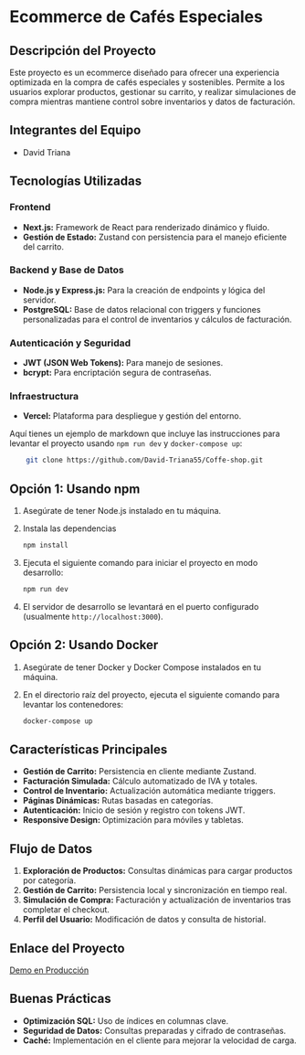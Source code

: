 
# Ecommerce de Cafés Especiales

## Descripción del Proyecto
Este proyecto es un ecommerce diseñado para ofrecer una experiencia optimizada en la compra de cafés especiales y sostenibles. Permite a los usuarios explorar productos, gestionar su carrito, y realizar simulaciones de compra mientras mantiene control sobre inventarios y datos de facturación.

## Integrantes del Equipo
- David Triana

## Tecnologías Utilizadas
### Frontend
- **Next.js:** Framework de React para renderizado dinámico y fluido.
- **Gestión de Estado:** Zustand con persistencia para el manejo eficiente del carrito.

### Backend y Base de Datos
- **Node.js y Express.js:** Para la creación de endpoints y lógica del servidor.
- **PostgreSQL:** Base de datos relacional con triggers y funciones personalizadas para el control de inventarios y cálculos de facturación.

### Autenticación y Seguridad
- **JWT (JSON Web Tokens):** Para manejo de sesiones.
- **bcrypt:** Para encriptación segura de contraseñas.

### Infraestructura
- **Vercel:** Plataforma para despliegue y gestión del entorno.

   
Aquí tienes un ejemplo de markdown que incluye las instrucciones para levantar el proyecto usando `npm run dev` y `docker-compose up`:

```bash
    git clone https://github.com/David-Triana55/Coffe-shop.git
```

## Opción 1: Usando npm

1. Asegúrate de tener Node.js instalado en tu máquina.
2. Instala las dependencias
    ```bash
   npm install
   ```
4. Ejecuta el siguiente comando para iniciar el proyecto en modo desarrollo:

   ```bash
   npm run dev
   ```

5. El servidor de desarrollo se levantará en el puerto configurado (usualmente `http://localhost:3000`).

## Opción 2: Usando Docker

1. Asegúrate de tener Docker y Docker Compose instalados en tu máquina.
2. En el directorio raíz del proyecto, ejecuta el siguiente comando para levantar los contenedores:

   ```bash
   docker-compose up
   ```

## Características Principales
- **Gestión de Carrito:** Persistencia en cliente mediante Zustand.
- **Facturación Simulada:** Cálculo automatizado de IVA y totales.
- **Control de Inventario:** Actualización automática mediante triggers.
- **Páginas Dinámicas:** Rutas basadas en categorías.
- **Autenticación:** Inicio de sesión y registro con tokens JWT.
- **Responsive Design:** Optimización para móviles y tabletas.

## Flujo de Datos
1. **Exploración de Productos:** Consultas dinámicas para cargar productos por categoría.
2. **Gestión de Carrito:** Persistencia local y sincronización en tiempo real.
3. **Simulación de Compra:** Facturación y actualización de inventarios tras completar el checkout.
4. **Perfil del Usuario:** Modificación de datos y consulta de historial.

## Enlace del Proyecto
[Demo en Producción](https://www.coffeshop.online/)

## Buenas Prácticas
- **Optimización SQL:** Uso de índices en columnas clave.
- **Seguridad de Datos:** Consultas preparadas y cifrado de contraseñas.
- **Caché:** Implementación en el cliente para mejorar la velocidad de carga.

